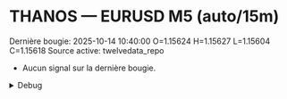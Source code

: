 # THANOS — EURUSD M5 (auto/15m)
Dernière bougie: 2025-10-14 10:40:00  O=1.15624  H=1.15627  L=1.15604  C=1.15618
Source active: twelvedata_repo

- Aucun signal sur la dernière bougie.

<details><summary>Debug</summary>

- TD_API_KEY manquant.

</details>